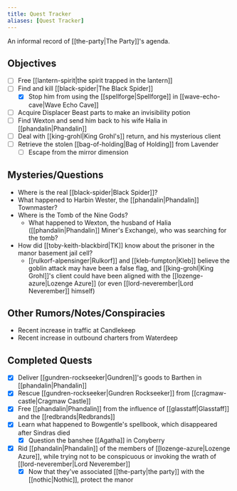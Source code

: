 ```yaml
---
title: Quest Tracker
aliases: [Quest Tracker]
---
```

An informal record of [[the-party|The Party]]'s agenda.

## Objectives

- [ ] Free [[lantern-spirit|the spirit trapped in the lantern]]
- [ ] Find and kill [[black-spider|The Black Spider]]
  - [x] Stop him from using the [[spellforge|Spellforge]] in [[wave-echo-cave|Wave Echo Cave]]
- [ ] Acquire Displacer Beast parts to make an invisibility potion
- [ ] Find Wexton and send him back to his wife Halia in [[phandalin|Phandalin]]
- [ ] Deal with [[king-grohl|King Grohl's]] return, and his mysterious client
- [ ] Retrieve the stolen [[bag-of-holding|Bag of Holding]] from Lavender
	- [ ] Escape from the mirror dimension

## Mysteries/Questions

- Where is the real [[black-spider|Black Spider]]?
- What happened to Harbin Wester, the [[phandalin|Phandalin]] Townmaster?
- Where is the Tomb of the Nine Gods?
  - What happened to Wexton, the husband of Halia ([[phandalin|Phandalin]] Miner's Exchange), who was searching for the tomb?
- How did [[toby-keith-blackbird|TK]] know about the prisoner in the manor basement jail cell?
  - [[rulkorf-alpensinger|Rulkorf]] and [[kleb-fumpton|Kleb]] believe the goblin attack may have been a false flag, and [[king-grohl|King Grohl]]'s client could have been aligned with the [[lozenge-azure|Lozenge Azure]] (or even [[lord-neverember|Lord Neverember]] himself)

## Other Rumors/Notes/Conspiracies

- Recent increase in traffic at Candlekeep
- Recent increase in outbound charters from Waterdeep

## Completed Quests

- [x] Deliver [[gundren-rockseeker|Gundren]]'s goods to Barthen in [[phandalin|Phandalin]]
- [x] Rescue [[gundren-rockseeker|Gundren Rockseeker]] from [[cragmaw-castle|Cragmaw Castle]]
- [x] Free [[phandalin|Phandalin]] from the influence of [[glasstaff|Glasstaff]] and the [[redbrands|Redbrands]]
- [x] Learn what happened to Bowgentle's spellbook, which disappeared after Sindras died
  - [x] Question the banshee [[Agatha]] in Conyberry

- [x] Rid [[phandalin|Phandalin]] of the members of [[lozenge-azure|Lozenge Azure]], while trying not to be conspicuous or invoking the wrath of [[lord-neverember|Lord Neverember]]
  - [x] Now that they've associated [[the-party|the party]] with the [[nothic|Nothic]], protect the manor
